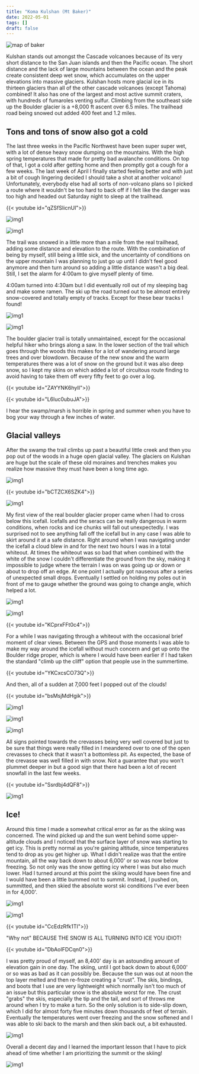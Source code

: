 ```yaml
---
title: "Koma Kulshan (Mt Baker)"
date: 2022-05-01
tags: []
draft: false
---
```


![map of baker](/static/maps/baker_boulder.png)

Kulshan stands out amongst the Cascade volcanoes because of its very short distance to the San Juan islands and then the Pacific ocean. The short distance and the lack of large mountains between the ocean and the peak create consistent deep wet snow, which accumulates on the upper elevations into massive glaciers. Kulshan hosts more glacial ice in its thirteen glaciers than all of the other cascade volcanoes (except Tahoma) combined! It also has one of the largest and most active summit craters, with hundreds of fumaroles venting sulfur. Climbing from the southeast side up the Boulder glacier is a +8,000 ft ascent over 6.5 miles. The trailhead road being snowed out added 400 feet and 1.2 miles. 

## Tons and tons of snow also got a cold

The last three weeks in the Pacific Northwest have been super super wet, with a lot of dense heavy snow dumping on the mountains. With the high spring temperatures that made for pretty bad avalanche conditions. On top of that, I got a cold after getting home and then promptly got a cough for a few weeks. The last week of April I finally started feeling better and with just a bit of cough lingering decided I should take a shot at another volcano! Unfortunately, everybody else had all sorts of non-volcano plans so I picked a route where it wouldn't be too hard to back off if I felt like the danger was too high and headed out Saturday night to sleep at the trailhead. 

{{< youtube id="qZSfSIicnUI">}}<space>

![img1](/static/baker22/IMG_0633.png)

![img1](/static/baker22/IMG_0636.png)

The trail was snowed in a little more than a mile from the real trailhead, adding some distance and elevation to the route. With the combination of being by myself, still being a little sick, and the uncertainty of conditions on the upper mountain I was planning to just go up until I didn't feel good anymore and then turn around so adding a little distance wasn't a big deal. Still, I set the alarm for 4:00am to give myself plenty of time. 

4:00am turned into 4:30am but I did eventually roll out of my sleeping bag and make some ramen. The ski up the road turned out to be almost entirely snow-covered and totally empty of tracks. Except for these bear tracks I found!

![img1](/static/baker22/IMG_0638.png)

![img1](/static/baker22/IMG_0671.png)

The boulder glacier trail is totally unmaintained, except for the occasional helpful hiker who brings along a saw. In the lower section of the trail which goes through the woods this makes for a lot of wandering around large trees and over blowdown. Because of the new snow and the warm temperatures there was a lot of snow on the ground but it was also deep snow, so I kept my skins on which added a lot of circuitous route finding to avoid having to take them off every fifty feet to go over a log.

{{< youtube id="ZAYYNK6hyII">}}<space>


{{< youtube id="L6luc0ubuJA">}}<space>

I hear the swamp/marsh is horrible in spring and summer when you have to bog your way through a few inches of water.

## Glacial valleys

After the swamp the trail climbs up past a beautiful little creek and then you pop out of the woods in a huge open glacial valley. The glaciers on Kulshan are huge but the scale of these old moraines and trenches makes you realize how massive they must have been a long time ago. 

![img1](/static/baker22/IMG_0640.png)

{{< youtube id="bCTZCX6SZK4">}}<space>

![img1](/static/baker22/IMG_0642.png)

My first view of the real boulder glacier proper came when I had to cross below this icefall. Icefalls and the seracs can be really dangerous in warm conditions, when rocks and ice chunks will fall out unexpectedly. I was surprised not to see anything fall off the icefall but in any case I was able to skirt around it at a safe distance. Right around when I was navigating under the icefall a cloud blew in and for the next two hours I was in a total whiteout. At times the whiteout was so bad that when combined with the white of the snow I couldn't differentiate the ground from the sky, making it impossible to judge where the terrain I was on was going up or down or about to drop off an edge. At one point I actually got nauseous after a series of unexpected small drops. Eventually I settled on holding my poles out in front of me to gauge whether the ground was going to change angle, which helped a lot. 

![img1](/static/baker22/IMG_0644.png)

![img1](/static/baker22/IMG_0648.png)

{{< youtube id="KCprxFFt0c4">}}<space>

For a while I was navigating through a whiteout with the occasional brief moment of clear views. Between the GPS and those moments I was able to make my way around the icefall without much concern and get up onto the Boulder ridge proper, which is where I would have been earlier if I had taken the standard "climb up the cliff" option that people use in the summertime. 

{{< youtube id="YKCxcsCO73Q">}}<space>

And then, all of a sudden at 7,000 feet I popped out of the clouds!

{{< youtube id="bsMsjMdHgik">}}<space>

![img1](/static/baker22/IMG_0652.png)

![img1](/static/baker22/IMG_0656.png)

![img1](/static/baker22/IMG_0659.png)

All signs pointed towards the crevasses being very well covered but just to be sure that things were really filled in I meandered over to one of the open crevasses to check that it wasn't a bottomless pit. As expected, the base of the crevasse was well filled in with snow. Not a guarantee that you won't plummet deeper in but a good sign that there had been a lot of recent snowfall in the last few weeks. 

{{< youtube id="Ssrdbj4dQF8">}}<space>

![img1](/static/baker22/IMG_0662.png)

## Ice!

Around this time I made a somewhat critical error as far as the skiing was concerned. The wind picked up and the sun went behind some upper-altitude clouds and I noticed that the surface layer of snow was starting to get icy. This is pretty normal as you're gaining altitude, since temperatures tend to drop as you get higher up. What I didn't realize was that the entire mountain, all the way back down to about 6,000' or so was now below freezing. So not only was the snow getting icy where I was but also much lower. Had I turned around at this point the skiing would have been fine and I would have been a little bummed not to summit. Instead, I pushed on, summitted, and then skied the absolute worst ski conditions I've ever been in for 4,000'. 

![img1](/static/baker22/IMG_0667.png)

![img1](/static/baker22/IMG_0663.png)

{{< youtube id="CcEdzRfk1TI">}}<space>


"Why not" BECAUSE THE SNOW IS ALL TURNING INTO ICE YOU IDIOT! 

{{< youtube id="DbAoIFDCqn0">}}<space>

I was pretty proud of myself, an 8,400' day is an astounding amount of elevation gain in one day. The skiing, until I got back down to about 6,000' or so was as bad as it can possibly be. Because the sun was out at noon the top layer melted and then re-froze creating a "crust". The skis, bindings, and boots that I use are very lightweight which normally isn't too much of an issue but this particular snow is the absolute worst for me. The crust "grabs" the skis, especially the tip and the tail, and sort of throws me around when I try to make a turn. So the only solution is to side-slip down, which I did for almost forty five minutes down thousands of feet of terrain. Eventually the temperatures went over freezing and the snow softened and I was able to ski back to the marsh and then skin back out, a bit exhausted.

![img1](/static/baker22/IMG_0669.png)

Overall a decent day and I learned the important lesson that I have to pick ahead of time whether I am prioritizing the summit or the skiing! 

![img1](/static/baker22/IMG_0672.png)